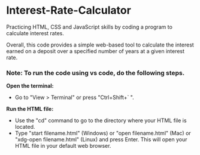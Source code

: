 # Interest-Rate-Calculator
Practicing HTML, CSS and JavaScript skills by coding a program to calculate interest rates.

Overall, this code provides a simple web-based tool to calculate the interest earned on a deposit over a specified number of years at a given interest rate.



### Note: To run the code using vs code, do the following steps.


**Open the terminal:**
 - Go to "View > Terminal" or press "Ctrl+Shift+` ".
   
**Run the HTML file:**
 - Use the "cd" command to go to the directory where your HTML file is located.
 - Type "start  filename.html" (Windows) or "open filename.html" (Mac) or "xdg-open filename.html" (Linux) and press Enter. 
This will open your HTML file in your default web browser.
